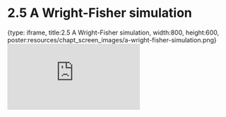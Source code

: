 # 2.5 A Wright-Fisher simulation
 
{type: iframe, title:2.5 A Wright-Fisher simulation, width:800, height:600, poster:resources/chapt_screen_images/a-wright-fisher-simulation.png}
![](https://stephaniemyan.github.io/hgv_modules/no_toc/a-wright-fisher-simulation.html)
 

 
